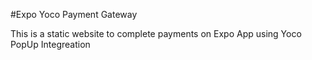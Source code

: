 #Expo Yoco Payment Gateway

This is a static website to complete payments on Expo App using Yoco PopUp Integreation
